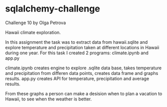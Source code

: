 # sqlalchemy-challenge
Challenge 10 by Olga Petrova

Hawaii climate exploration.

In this assignment the task was to extract data from hawaii.sqlite and explore temperature and precipitation taken at different locations in Hawaii during one year.
 For this task I created 2 programs: climate.ipynb and app.py

 climate.ipynb creates engine to explore .sqlite data base, takes temperature and precipitation from differen data points, creates data frame and graphs results. 
 app.py creates API for temperature, precipitation and average results.

 From these graphs a person can make a desision when to plan a vacation to Hawaii, to see when the weather is better. 
